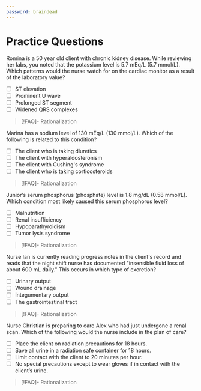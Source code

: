 ```yaml
---
password: braindead
---
```

# Practice Questions
Romina is a 50 year old client with chronic kidney disease. While reviewing her labs, you noted that the potassium level is 5.7 mEq/L (5.7 mmol/L). Which patterns would the nurse watch for on the cardiac monitor as a result of the laboratory value? 
- [ ] ST elevation
- [ ] Prominent U wave
- [ ] Prolonged ST segment
- [ ] Widened QRS complexes
>[!FAQ]- Rationalization
>

Marina has a sodium level of 130 mEq/L (130 mmol/L). Which of the following is related to this condition?
- [ ] The client who is taking diuretics
- [ ] The client with hyperaldosteronism
- [ ] The client with Cushing's syndrome
- [ ] The client who is taking corticosteroids
>[!FAQ]- Rationalization
>

Junior’s serum phosphorus (phosphate) level is 1.8 mg/dL (0.58 mmol/L). Which condition most likely caused this serum phosphorus level?
- [ ] Malnutrition
- [ ] Renal insufficiency
- [ ] Hypoparathyroidism
- [ ] Tumor lysis syndrome
>[!FAQ]- Rationalization
>

Nurse Ian is currently reading progress notes in the client's record and reads that the night shift nurse has documented "insensible fluid loss of about 600 mL daily." This occurs in which type of excretion?
- [ ] Urinary output
- [ ] Wound drainage
- [ ] Integumentary output
- [ ] The gastrointestinal tract
>[!FAQ]- Rationalization
>

Nurse Christian is preparing to care Alex who had just undergone a renal scan. Which of the following would the nurse include in the plan of care?
- [ ] Place the client on radiation precautions for 18 hours.
- [ ] Save all urine in a radiation safe container for 18 hours.
- [ ] Limit contact with the client to 20 minutes per hour.
- [ ] No special precautions except to wear gloves if in contact with the client’s urine.
>[!FAQ]- Rationalization
>

